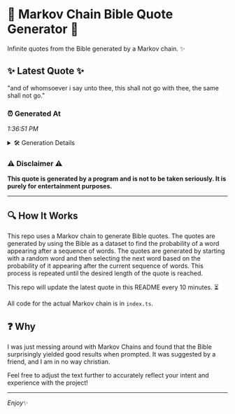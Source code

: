 # 📖 Markov Chain Bible Quote Generator 📖

Infinite quotes from the Bible generated by a Markov chain. ✨

## ✨ Latest Quote ✨
"and of whomsoever i say unto thee, this shall not go with thee, the same shall not go."

### ⏰ Generated At
*1:36:51 PM*

<details>
    <summary>🛠️ Generation Details</summary>
    <p>
        <strong>🌱 Seed:</strong> and<br>
        <strong>🔄 Iterations:</strong> 17<br>
        <strong>📜 Context History:</strong><br>[ and ]: of<br>[ and, of ]: whomsoever<br>[ and, of, whomsoever ]: i<br>[ and, of, whomsoever, i ]: say<br>[ and, of, whomsoever, i, say ]: unto<br>[ and, of, whomsoever, i, say, unto ]: thee,<br>[ of, whomsoever, i, say, unto, thee, ]: this<br>[ whomsoever, i, say, unto, thee,, this ]: shall<br>[ i, say, unto, thee,, this, shall ]: not<br>[ say, unto, thee,, this, shall, not ]: go<br>[ unto, thee,, this, shall, not, go ]: with<br>[ thee,, this, shall, not, go, with ]: thee,<br>[ this, shall, not, go, with, thee, ]: the<br>[ shall, not, go, with, thee,, the ]: same<br>[ not, go, with, thee,, the, same ]: shall<br>[ go, with, thee,, the, same, shall ]: not<br>[ with, thee,, the, same, shall, not ]: go.<br>
    </p>
</details>

### ⚠️ Disclaimer ⚠️
**This quote is generated by a program and is not to be taken seriously. It is purely for entertainment purposes.**

---

## 🔍 How It Works

This repo uses a Markov chain to generate Bible quotes. The quotes are generated by using the Bible as a dataset to find the probability of a word appearing after a sequence of words. The quotes are generated by starting with a random word and then selecting the next word based on the probability of it appearing after the current sequence of words. This process is repeated until the desired length of the quote is reached.

This repo will update the latest quote in this README every 10 minutes. ⏳

All code for the actual Markov chain is in `index.ts`.

## ❓ Why

I was just messing around with Markov Chains and found that the Bible surprisingly yielded good results when prompted. 
It was suggested by a friend, and I am in no way christian.

Feel free to adjust the text further to accurately reflect your intent and experience with the project!

---

*Enjoy*✨
